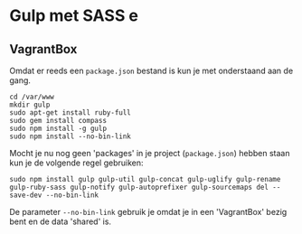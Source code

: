 # Gulp met SASS e

## VagrantBox ##

Omdat er reeds een `package.json` bestand is kun je met onderstaand aan de gang.

```
cd /var/www
mkdir gulp
sudo apt-get install ruby-full
sudo gem install compass
sudo npm install -g gulp
sudo npm install --no-bin-link
```

Mocht je nu nog geen 'packages' in je project (`package.json`) hebben staan kun je de volgende regel gebruiken:

```
sudo npm install gulp gulp-util gulp-concat gulp-uglify gulp-rename gulp-ruby-sass gulp-notify gulp-autoprefixer gulp-sourcemaps del --save-dev --no-bin-link
```

De parameter `--no-bin-link` gebruik je omdat je in een 'VagrantBox' bezig bent en de data 'shared' is.

